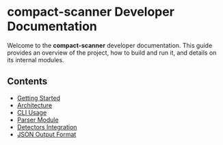 <!-- docs/index.md -->
# compact-scanner Developer Documentation

Welcome to the **compact-scanner** developer documentation. This guide provides an overview of the project, how to build and run it, and details on its internal modules.

## Contents
- [Getting Started](getting_started.md)
- [Architecture](architecture.md)
- [CLI Usage](cli_usage.md)
- [Parser Module](parser_module.md)
- [Detectors Integration](detectors_integration.md)
- [JSON Output Format](json_output_format.md)